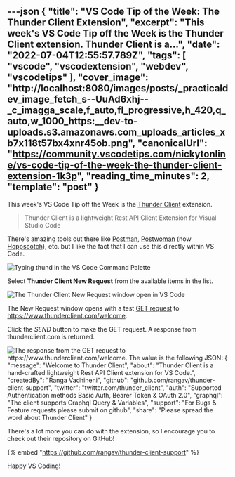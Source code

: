 ---json
{
  "title": "VS Code Tip of the Week: The Thunder Client Extension",
  "excerpt": "This week's VS Code Tip off the Week is the Thunder Client extension.   Thunder Client is a...",
  "date": "2022-07-04T12:55:57.789Z",
  "tags": [
    "vscode",
    "vscodextension",
    "webdev",
    "vscodetips"
  ],
  "cover_image": "http://localhost:8080/images/posts/_practicaldev_image_fetch_s--UuAd6xhj--_c_imagga_scale,f_auto,fl_progressive,h_420,q_auto,w_1000_https:__dev-to-uploads.s3.amazonaws.com_uploads_articles_xb7x118t57bx4xnr45ob.png",
  "canonicalUrl": "https://community.vscodetips.com/nickytonline/vs-code-tip-of-the-week-the-thunder-client-extension-1k3p",
  "reading_time_minutes": 2,
  "template": "post"
}
---

This week's VS Code Tip off the Week is the [Thunder Client](https://marketplace.visualstudio.com/items?itemName=rangav.vscode-thunder-client) extension.

> Thunder Client is a lightweight Rest API Client Extension for Visual Studio Code

There's amazing tools out there like [Postman](https://www.postman.com/), [Postwoman](https://dev.to/liyasthomas/postwoman-is-changing-name-igp) (now [Hoppscotch](https://hoppscotch.io/)), etc. but I like the fact that I can use this directly within VS Code.

![Typing thund in the VS Code Command Palette](http://localhost:8080/images/posts/_uploads_articles_w3v74xjb4da0pyeixmcq.png)
 
Select **Thunder Client New Request** from the available items in the list.

![The Thunder Client New Request window open in VS Code](http://localhost:8080/images/posts/_uploads_articles_ampt9xmx8rrm6036eg1a.png)

The New Request window opens with a test [GET request](https://developer.mozilla.org/en-US/docs/Web/HTTP/Methods/GET) to https://www.thunderclient.com/welcome.

Click the *SEND* button to make the GET request. A response from thunderclient.com is returned.

![The response from the GET request to https://www.thunderclient.com/welcome. The value is the following JSON: {
  "message": "Welcome to Thunder Client",
  "about": "Thunder Client is a hand-crafted lightweight Rest API Client extension for VS Code.",
  "createdBy": "Ranga Vadhineni",
  "github": "github.com/rangav/thunder-client-support",
  "twitter": "twitter.com/thunder_client",
  "auth": "Supported Authentication methods Basic Auth, Bearer Token & OAuth 2.0",
  "graphql": "The client supports Graphql Query & Variables",
  "support": "For Bugs & Feature requests please submit on github",
  "share": "Please spread the word about Thunder Client"
}](https://community.vscodetips.com/uploads/articles/ic9loinj56tpmh56mj6g.png)

There's a lot more you can do with the extension, so I encourage you to check out their repository on GitHub!

{% embed "https://github.com/rangav/thunder-client-support" %}

Happy VS Coding!
